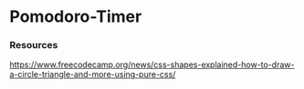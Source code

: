 # Pomodoro-Timer


### Resources
https://www.freecodecamp.org/news/css-shapes-explained-how-to-draw-a-circle-triangle-and-more-using-pure-css/

